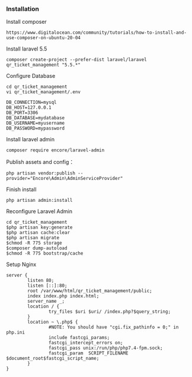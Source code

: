 ### Installation
Install composer
```
https://www.digitalocean.com/community/tutorials/how-to-install-and-use-composer-on-ubuntu-20-04
```
Install laravel 5.5
```
composer create-project --prefer-dist laravel/laravel qr_ticket_management "5.5.*"
```
Configure Database
```
cd qr_ticket_management
vi qr_ticket_management/.env

DB_CONNECTION=mysql
DB_HOST=127.0.0.1
DB_PORT=3306
DB_DATABASE=mydatabase
DB_USERNAME=myusername
DB_PASSWORD=mypassword
```
Install laravel admin
```
composer require encore/laravel-admin
```
Publish assets and config：
```
php artisan vendor:publish --provider="Encore\Admin\AdminServiceProvider"
```
Finish install
```
php artisan admin:install
```
Reconfigure Laravel Admin
```
cd qr_ticket_management
$php artisan key:generate
$php artisan cache:clear
$php artisan migrate
$chmod -R 775 storage
$composer dump-autoload
$chmod -R 775 bootstrap/cache
```


Setup Nginx
```
server {
        listen 80;
        listen [::]:80;
        root /var/www/html/qr_ticket_management/public;
        index index.php index.html;
        server_name _;
        location / {
                try_files $uri $uri/ /index.php?$query_string;
        }
        location ~ \.php$ {
                #NOTE: You should have "cgi.fix_pathinfo = 0;" in php.ini
                include fastcgi_params;
                fastcgi_intercept_errors on;
                fastcgi_pass unix:/run/php/php7.4-fpm.sock;
                fastcgi_param  SCRIPT_FILENAME $document_root$fastcgi_script_name;
        }
}
```

